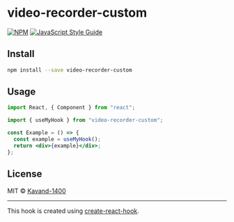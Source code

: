 # video-recorder-custom

>

[![NPM](https://img.shields.io/npm/v/video-recorder-custom.svg)](https://www.npmjs.com/package/video-recorder-custom) [![JavaScript Style Guide](https://img.shields.io/badge/code_style-standard-brightgreen.svg)](https://standardjs.com)

## Install

```bash
npm install --save video-recorder-custom
```

## Usage

```jsx
import React, { Component } from "react";

import { useMyHook } from "video-recorder-custom";

const Example = () => {
  const example = useMyHook();
  return <div>{example}</div>;
};
```

## License

MIT © [Kavand-1400](https://github.com/Kavand-1400)

---

This hook is created using [create-react-hook](https://github.com/hermanya/create-react-hook).
